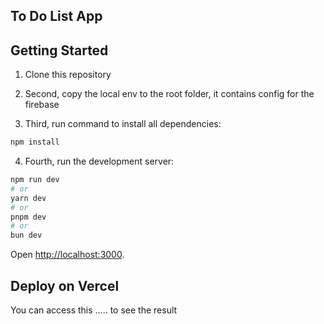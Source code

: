## To Do List App
## Getting Started
1. Clone this repository

2. Second, copy the local env to the root folder, it contains config for the firebase

3. Third, run command to install all dependencies:

```bash
npm install
```

4. Fourth, run the development server:

```bash
npm run dev
# or
yarn dev
# or
pnpm dev
# or
bun dev
```

Open [http://localhost:3000](http://localhost:3000).

## Deploy on Vercel
You can access this ..... to see the result
